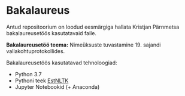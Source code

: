 # Bakalaureus

Antud repositoorium on loodud eesmärgiga hallata Kristjan Pärnmetsa bakalaureusetöös kasutatavaid faile.

**Bakalaureusetöö teema:** Nimeüksuste tuvastamine 19. sajandi vallakohtuprotokollides.

Bakalaureusetöös kasutatavad tehnoloogiad:
- Python 3.7
- Pythoni teek [EstNLTK](https://github.com/estnltk/estnltk/tree/master)
- Jupyter Notebookid (+ Anaconda)